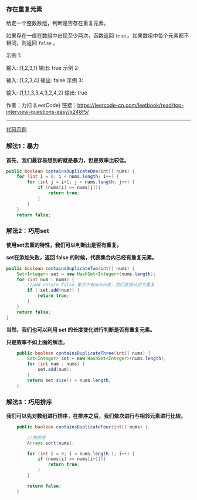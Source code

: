 ### 存在重复元素

给定一个整数数组，判断是否存在重复元素。

如果存在一值在数组中出现至少两次，函数返回 `true` 。如果数组中每个元素都不相同，则返回 `false` 。

示例 1:

输入: [1,2,3,1]
输出: true
示例 2:

输入: [1,2,3,4]
输出: false
示例 3:

输入: [1,1,1,3,3,4,3,2,4,2]
输出: true

作者：力扣 (LeetCode)
链接：https://leetcode-cn.com/leetbook/read/top-interview-questions-easy/x248f5/

------
[代码示例](./RepeatingElement.java)



### 解法1：暴力

**首先，我们最容易想到的就是暴力，但是效率比较低。**

```java
public boolean containsDuplicateOne(int[] nums) {
    for (int i = 0; i < nums.length; i++) {
        for (int j = i+1; j < nums.length; j++) {
            if (nums[i] == nums[j]){
                return true;
            }
        }
    }
    return false;
```



### 解法2：巧用set

**使用set去重的特性，我们可以判断出是否有重复。**

**set在添加失败，返回 false 的时候，代表集合内已经有重复元素。**

```Java
public boolean containsDuplicateTwo(int[] nums) {
    Set<Integer> set = new HashSet<Integer>(nums.length);
    for (int num : nums) {
        //add return false 集合中有num元素，我们直接认定为重复
        if (!set.add(num)) {
            return true;
        }
    }
    return false;
}
```

**当然，我们也可以利用 set 的长度变化进行判断是否有重复元素。**

**只是效率不如上面的解法。**

```java
    public boolean containsDuplicateThree(int[] nums) {
        Set<Integer> set = new HashSet<Integer>(nums.length);
        for (int num : nums) {
            set.add(num);
        }
        return set.size() < nums.length;
    }
```



### 解法3：巧用排序

**我们可以先对数组进行排序，在排序之后，我们依次进行与相邻元素进行比较。**

```Java
    public boolean containsDuplicateFour(int[] nums) {

        //先排序
        Arrays.sort(nums);

        for (int i = 0; i < nums.length-1; i++) {
            if (nums[i] == nums[i+1]){
                return true;
            }
        }

        return false;
    }

```

